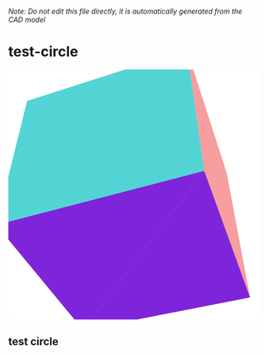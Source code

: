 ###### Note: Do not edit this file directly, it is automatically generated from the CAD model

# test-circle

![](/project.svg)

## test circle


